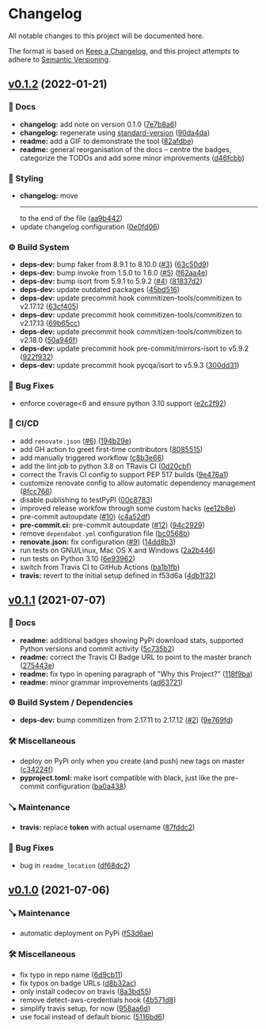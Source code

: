 # Changelog

All notable changes to this project will be documented here.

The format is based on [Keep a Changelog](https://keepachangelog.com/en/1.0.0/), and this project attempts to adhere to [Semantic Versioning](https://semver.org/spec/v2.0.0.html).

## [v0.1.2](https://github.com/engineervix/readme-coverage-badger/compare/v0.1.1...v0.1.2) (2022-01-21)


### 📝 Docs

* **changelog:** add note on version 0.1.0 ([7e7b8a6](https://github.com/engineervix/readme-coverage-badger/commit/7e7b8a6d77c29878d9e65e366a7633d1f7a85ccf))
* **changelog:** regenerate using [standard-version](https://github.com/conventional-changelog/standard-version) ([90da4da](https://github.com/engineervix/readme-coverage-badger/commit/90da4da6bd3440f528ed3e8f2b9d452ad7c1fb81))
* **readme:** add a GIF to demonstrate the tool ([82afdbe](https://github.com/engineervix/readme-coverage-badger/commit/82afdbeffe125cea3ef66e84af03d1c5d0eee926))
* **readme:** general reorganisation of the docs – centre the badges, categorize the TODOs and add some minor improvements ([d46fcbb](https://github.com/engineervix/readme-coverage-badger/commit/d46fcbb59b427700f34f9faebfdc92be28fbf61b))


### 💄 Styling

* **changelog:** move <hr> to the end of the file ([aa9b442](https://github.com/engineervix/readme-coverage-badger/commit/aa9b44220c757246a369a0558226ebe434daeb50))
* update changelog configuration ([0e0fd06](https://github.com/engineervix/readme-coverage-badger/commit/0e0fd0608412665fe080adffd2c86fd3ddbe410e))


### ⚙️ Build System

* **deps-dev:** bump faker from 8.9.1 to 8.10.0 ([#3](https://github.com/engineervix/readme-coverage-badger/issues/3)) ([63c50d9](https://github.com/engineervix/readme-coverage-badger/commit/63c50d974a7ae16124d886f88525aa24ec588c98))
* **deps-dev:** bump invoke from 1.5.0 to 1.6.0 ([#5](https://github.com/engineervix/readme-coverage-badger/issues/5)) ([f62aa4e](https://github.com/engineervix/readme-coverage-badger/commit/f62aa4e02df76def5539d8de104731904e40b9fa))
* **deps-dev:** bump isort from 5.9.1 to 5.9.2 ([#4](https://github.com/engineervix/readme-coverage-badger/issues/4)) ([81837d2](https://github.com/engineervix/readme-coverage-badger/commit/81837d2ba942e61180f4f3c5ffed178f8e1ac7fb))
* **deps-dev:** update outdated packages ([45bd516](https://github.com/engineervix/readme-coverage-badger/commit/45bd516bd226fb4d73c2ba0197b3a04fa0fba68e))
* **deps-dev:** update precommit hook commitizen-tools/commitizen to v2.17.12 ([63cf405](https://github.com/engineervix/readme-coverage-badger/commit/63cf405872557b4086e5b8b9ca4dfb7acaa90646))
* **deps-dev:** update precommit hook commitizen-tools/commitizen to v2.17.13 ([69b65cc](https://github.com/engineervix/readme-coverage-badger/commit/69b65ccae0d2767c8ddec04019a5d25b46321280))
* **deps-dev:** update precommit hook commitizen-tools/commitizen to v2.18.0 ([50a946f](https://github.com/engineervix/readme-coverage-badger/commit/50a946ffc186ea63ed4338647e19b5c78ba03c6a))
* **deps-dev:** update precommit hook pre-commit/mirrors-isort to v5.9.2 ([922f932](https://github.com/engineervix/readme-coverage-badger/commit/922f9326e47612a4ce600156b64cceb13babb278))
* **deps-dev:** update precommit hook pycqa/isort to v5.9.3 ([300dd31](https://github.com/engineervix/readme-coverage-badger/commit/300dd317ea2ae8346cb2334f8453744884f58819))


### 🐛 Bug Fixes

* enforce coverage<6 and ensure python 3.10 support ([e2c2f92](https://github.com/engineervix/readme-coverage-badger/commit/e2c2f92e5d4d2bc422d7029e2cced96083d7058a))


### 👷 CI/CD

* add `renovate.json` ([#6](https://github.com/engineervix/readme-coverage-badger/issues/6)) ([194b29e](https://github.com/engineervix/readme-coverage-badger/commit/194b29ea4b137774e8f1a0cb953462e8f1d2ffbb))
* add GH action to greet first-time contributors ([8085515](https://github.com/engineervix/readme-coverage-badger/commit/80855154f24c3239485738a9204a089474bb000a))
* add manually triggered workflow ([c8b3e66](https://github.com/engineervix/readme-coverage-badger/commit/c8b3e66e21fa857da7c72f19e0442e36d764e3a1))
* add the lint job to python 3.8 on TRavis CI ([0d20cbf](https://github.com/engineervix/readme-coverage-badger/commit/0d20cbf9ebd244a739360aa67f8f4a172351fbef))
* correct the Travis CI config to support PEP 517 builds ([9e476a1](https://github.com/engineervix/readme-coverage-badger/commit/9e476a1211d232516d1c90416c42142add8ab729))
* customize renovate config to allow automatic dependency management ([8fcc766](https://github.com/engineervix/readme-coverage-badger/commit/8fcc766910feae114ebdeb7e6cc7e695e3557a3f))
* disable publishing to testPyPI ([00c8783](https://github.com/engineervix/readme-coverage-badger/commit/00c87838a1007037bfbd7221c0d4018412fbe5a6))
* improved release workfow through some custom hacks ([ee12b8e](https://github.com/engineervix/readme-coverage-badger/commit/ee12b8e22d2d084d0ad8f1a8a3663f4a8c62d4c5))
* pre-commit autoupdate ([#10](https://github.com/engineervix/readme-coverage-badger/issues/10)) ([c4a52df](https://github.com/engineervix/readme-coverage-badger/commit/c4a52dffb0dbee881971935b8eb52f4fdf1fcbd6))
* **pre-commit.ci:** pre-commit autoupdate ([#12](https://github.com/engineervix/readme-coverage-badger/issues/12)) ([94c2929](https://github.com/engineervix/readme-coverage-badger/commit/94c2929d5b3ed6b847f7092b1c15b805795d44f3))
* remove `dependabot.yml` configuration file ([bc0568b](https://github.com/engineervix/readme-coverage-badger/commit/bc0568badcf3491c6b5fd03397abb051bf54e36b))
* **renovate.json:** fix configuration ([#9](https://github.com/engineervix/readme-coverage-badger/issues/9)) ([14dd8b3](https://github.com/engineervix/readme-coverage-badger/commit/14dd8b360e2b759c375474e585fb917f86ddb8b6))
* run tests on GNU/Linux, Mac OS X and Windows ([2a2b446](https://github.com/engineervix/readme-coverage-badger/commit/2a2b446ef756edc0f8ea1d6a0ee9803c77b28174))
* run tests on Python 3.10 ([6e93962](https://github.com/engineervix/readme-coverage-badger/commit/6e9396246f40d015f854632d9304149e973ebf38))
* switch from Travis CI to GitHub Actions ([ba1b1fb](https://github.com/engineervix/readme-coverage-badger/commit/ba1b1fb39deb71575b8e178189a509e5fde59b2c))
* **travis:** revert to the initial setup defined in f53d6a ([4db1f32](https://github.com/engineervix/readme-coverage-badger/commit/4db1f3292329e9ea9a3c8e6c4fed59933ad54dd5))

## [v0.1.1](https://github.com/engineervix/readme-coverage-badger/compare/v0.1.0...v0.1.1) (2021-07-07)


### 📝 Docs

* **readme:** additional badges showing PyPi download stats, supported Python versions and commit activity ([5c735b2](https://github.com/engineervix/readme-coverage-badger/commit/5c735b2a88c0423a937afb03dd900ed824e58b32))
* **readme:** correct the Travis CI Badge URL to point to the master branch ([275443e](https://github.com/engineervix/readme-coverage-badger/commit/275443e2a3711c1d2687f08d9b14f3f191f3ac61))
* **readme:** fix typo in opening paragraph of "Why this Project?" ([118f9ba](https://github.com/engineervix/readme-coverage-badger/commit/118f9ba30788cbdb0d822fdc994f033c4e67851c))
* **readme:** minor grammar improvements ([ad63721](https://github.com/engineervix/readme-coverage-badger/commit/ad6372176f4dfb6e24921af1751bd1562fd16d8a))


### ⚙️ Build System / Dependencies

* **deps-dev:** bump commitizen from 2.17.11 to 2.17.12 ([#2](https://github.com/engineervix/readme-coverage-badger/issues/2)) ([9e769fd](https://github.com/engineervix/readme-coverage-badger/commit/9e769fdf2016b7101a13bfad1d50cd3b552aee5b))


### 🛠 Miscellaneous

* deploy on PyPi only when you create (and push) new tags on master ([c34224f](https://github.com/engineervix/readme-coverage-badger/commit/c34224f0beb24470b75a1cc0b4f98d396849dcb9))
* **pyproject.toml:** make isort compatible with black, just like the pre-commit configuration ([ba0a438](https://github.com/engineervix/readme-coverage-badger/commit/ba0a4380184daa33bfe63399dfe00111b4795940))


### 🪠 Maintenance

* **travis:** replace __token__ with actual username ([87fddc2](https://github.com/engineervix/readme-coverage-badger/commit/87fddc26289c2afe05ebd04557e83c5962df40f7))


### 🐛 Bug Fixes

* bug in `readme_location` ([df68dc2](https://github.com/engineervix/readme-coverage-badger/commit/df68dc23bde654053b82a8abf6f55f81a7a0a636))

## [v0.1.0](https://github.com/engineervix/readme-coverage-badger/compare/8c618b...v0.1.0) (2021-07-06)


### 🪠 Maintenance

* automatic deployment on PyPi ([f53d6ae](https://github.com/engineervix/readme-coverage-badger/commit/f53d6ae33dde87788215f238086de28f04958e23))


### 🛠 Miscellaneous

* fix typo in repo name ([6d9cb11](https://github.com/engineervix/readme-coverage-badger/commit/6d9cb11ef5f6398c1ce501c5b8b2df391dfdff6f))
* fix typos on badge URLs ([d8b32ac](https://github.com/engineervix/readme-coverage-badger/commit/d8b32acba74a282aa38877e6af93e734252492b2))
* only install codecov on travis ([8a3bd55](https://github.com/engineervix/readme-coverage-badger/commit/8a3bd559d78ce7c810c4f3ffc5b9be5e1895e5cc))
* remove detect-aws-credentials hook ([4b571d8](https://github.com/engineervix/readme-coverage-badger/commit/4b571d87f7eb7d15d78ade48590de0ca277a3728))
* simplify travis setup, for now ([958aa6d](https://github.com/engineervix/readme-coverage-badger/commit/958aa6dfc6cf01a025aff05d250173b331df5e8d))
* use focal instead of default bionic ([5116bd6](https://github.com/engineervix/readme-coverage-badger/commit/5116bd602fcf78563272d886c24dac427b704638))
